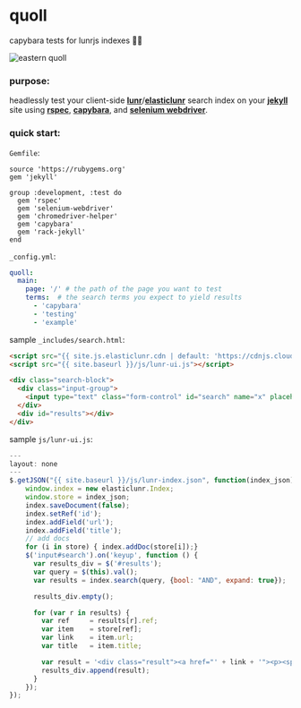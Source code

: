 # quoll
capybara tests for lunrjs indexes 🐀🌒

![eastern quoll](https://upload.wikimedia.org/wikipedia/en/3/39/Eastern_Quoll_%28Fawn%29.JPG)

### purpose:

headlessly test your client-side **[lunr](https://lunrjs.com/)**/**[elasticlunr](http://elasticlunr.com/)** search index on your **[jekyll](jekyllrb.com)** site using **[rspec](http://rspec.info/)**, **[capybara](http://teamcapybara.github.io/capybara/)**, and **[selenium webdriver](https://www.seleniumhq.org/projects/webdriver/)**.

### quick start:

`Gemfile`:

```
source 'https://rubygems.org'
gem 'jekyll'

group :development, :test do
  gem 'rspec'
  gem 'selenium-webdriver'
  gem 'chromedriver-helper'
  gem 'capybara'
  gem 'rack-jekyll'
end
```

`_config.yml`:

```yaml
quoll:
  main:
    page: '/' # the path of the page you want to test
    terms:  # the search terms you expect to yield results
      - 'capybara'
      - 'testing'
      - 'example'
```

sample `_includes/search.html`:

```html
<script src="{{ site.js.elasticlunr.cdn | default: 'https://cdnjs.cloudflare.com/ajax/libs/elasticlunr/0.9.6/elasticlunr.min.js' }}"></script>
<script src="{{ site.baseurl }}/js/lunr-ui.js"></script>

<div class="search-block">
  <div class="input-group">
    <input type="text" class="form-control" id="search" name="x" placeholder="Search... ">
  </div>
  <div id="results"></div>
</div>
```

sample `js/lunr-ui.js`:

```js
---
layout: none
---
$.getJSON("{{ site.baseurl }}/js/lunr-index.json", function(index_json) {
    window.index = new elasticlunr.Index;
    window.store = index_json;
    index.saveDocument(false);
    index.setRef('id');
    index.addField('url');
    index.addField('title');
    // add docs
    for (i in store) { index.addDoc(store[i]);}
    $('input#search').on('keyup', function () {
      var results_div = $('#results');
      var query = $(this).val();
      var results = index.search(query, {bool: "AND", expand: true});

      results_div.empty();

      for (var r in results) {
        var ref     = results[r].ref;
        var item    = store[ref];
        var link    = item.url;
        var title   = item.title;

        var result = '<div class="result"><a href="' + link + '"><p><span class="title">' + title + '.</span></p></a></div>';
        results_div.append(result);
      }
    });
});
```
